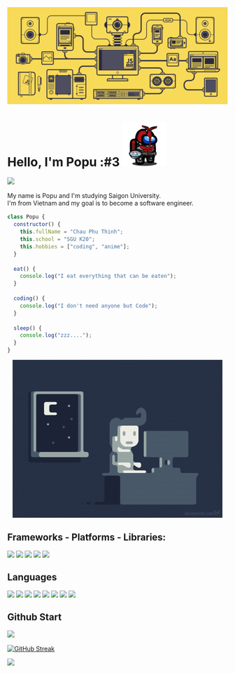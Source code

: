 <img src="images/banner.gif">

# Hello, I'm Popu :#3 <img width='100px' src="images/logo.png">

<a href=https://www.facebook.com/thinh.phu.353250> <img src="https://img.shields.io/badge/Facebook-%231877F2.svg?style=for-the-badge&logo=Facebook&logoColor=white"> </a>

My name is Popu and I'm studying Saigon University.  
I'm from Vietnam and my goal is to become a software engineer.

```js
class Popu {
  constructor() {
    this.fullName = "Chau Phu Thinh";
    this.school = "SGU K20";
    this.hobbies = ["coding", "anime"];
  }

  eat() {
    console.log("I eat everything that can be eaten");
  }

  coding() {
    console.log("I don't need anyone but Code");
  }

  sleep() {
    console.log("zzz....");
  }
}
```

<p align=center ><img src="images/coding.gif"></p>

## Frameworks - Platforms - Libraries:

<img src="https://img.shields.io/badge/SASS-hotpink.svg?style=for-the-badge&logo=SASS&logoColor=white"> <img src="https://img.shields.io/badge/react-%2320232a.svg?style=for-the-badge&logo=react&logoColor=%2361DAFB"> <img src="https://img.shields.io/badge/redux-%23593d88.svg?style=for-the-badge&logo=redux&logoColor=white"> <img src="https://img.shields.io/badge/node.js-6DA55F?style=for-the-badge&logo=node.js&logoColor=white"> <img src="https://img.shields.io/badge/express.js-%23404d59.svg?style=for-the-badge&logo=express&logoColor=%2361DAFB">

## Languages

<img src="https://img.shields.io/badge/html5-%23E34F26.svg?style=for-the-badge&logo=html5&logoColor=white"> <img src="https://img.shields.io/badge/css3-%231572B6.svg?style=for-the-badge&logo=css3&logoColor=white"> <img src="https://img.shields.io/badge/javascript-%23323330.svg?style=for-the-badge&logo=javascript&logoColor=%23F7DF1E"> <img src="https://img.shields.io/badge/php-%23777BB4.svg?style=for-the-badge&logo=php&logoColor=white"> <img src="https://img.shields.io/badge/java-%23ED8B00.svg?style=for-the-badge&logo=java&logoColor=white"> <img src="https://img.shields.io/badge/c++-%2300599C.svg?style=for-the-badge&logo=c%2B%2B&logoColor=white"> <img src="https://img.shields.io/badge/c%23-%23239120.svg?style=for-the-badge&logo=c-sharp&logoColor=white"> <img src="https://img.shields.io/badge/python-3670A0?style=for-the-badge&logo=python&logoColor=ffdd54">

## Github Start

<p aling=center>

<img src="https://github-readme-stats.vercel.app/api?username=popudev&theme=dracula&show_icons=true&count_private=true">

[![GitHub Streak](https://streak-stats.demolab.com?user=popudev&theme=dracula)](https://git.io/streak-stats)

<img src="https://github-readme-stats.vercel.app/api/top-langs/?username=popudev&theme=dracula&layout=&langs_count=5">

</p>

